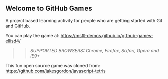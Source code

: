 ## Welcome to GitHub Games

A project based learning activity for people who are getting started with Git and GitHub.

You can play the game at: https://msft-demos.github.io/github-games-ellisd4/

>> _*SUPPORTED BROWSERS*: Chrome, Firefox, Safari, Opera and IE9+_

This fun open source game was cloned from: https://github.com/jakesgordon/javascript-tetris
